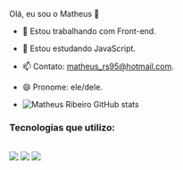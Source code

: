 Olá, eu sou o Matheus 👋

- 🔭 Estou trabalhando com Front-end.
- 🌱 Estou estudando JavaScript.
- 📫 Contato: matheus_rs95@hotmail.com.
- 😄 Pronome: ele/dele.

- ![Matheus Ribeiro GitHub stats](https://github-readme-stats.vercel.app/api?username=devtuzi&show_icons=true&theme=dracula)

<h3>Tecnologias que utilizo:</h3>

<div style="display: inline_block"><br/>
<img align="center alt="html5" src="https://img.shields.io/badge/HTML-239120?style=for-the-badge&logo=html5&logoColor=white" />
<img align="center alt="html5" src="https://img.shields.io/badge/CSS-239120?&style=for-the-badge&logo=css3&logoColor=white" />
<img align="center alt="html5" src="https://img.shields.io/badge/JavaScript-F7DF1E?style=for-the-badge&logo=javascript&logoColor=black" />
</div>
